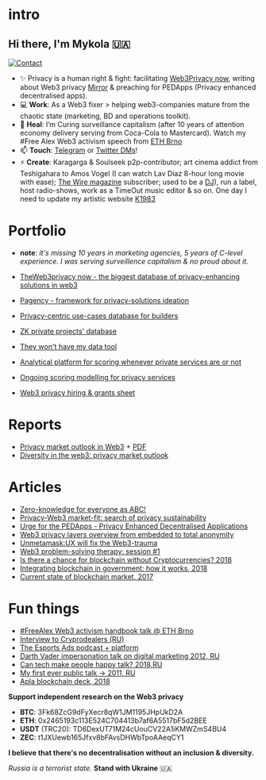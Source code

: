 # intro

## Hi there, I'm Mykola 🇺🇦 
[![Contact](https://img.shields.io/twitter/follow/nicksvyaznoy?style=social)](https://twitter.com/intent/follow?screen_name=nicksvyaznoy)

<!--
**MSiusko/intro** is a ✨ _special_ ✨ repository because its `README.md` (this file) appears on your GitHub profile.

Here are some ideas to get you started:
-->
- ✨ Privacy is a human right & fight: facilitating [Web3Privacy now](https://github.com/Msiusko/web3privacy), writing about Web3 privacy [Mirror](https://mirror.xyz/0x0f1F3DAf416B74DB3DE55Eb4D7513a80F4841073) & preaching for PEDApps (Privacy enhanced decentralised apps).  
- 💻 **Work**: As a Web3 fixer > helping web3-companies mature from the chaotic state (marketing, BD and operations toolkit). 
- 🌱 **Heal**: I’m Curing surveillance capitalism (after 10 years of attention economy delivery serving from Coca-Cola to Mastercard). Watch my #Free Alex Web3 activism speech from [ETH Brno](https://www.youtube.com/watch?v=oCvVKltmQgo)
- 📫 **Touch**: [Telegram](https://t.me/svyaznoy911) or [Twitter DMs](https://twitter.com/nicksvyaznoy)!
- ⚡ **Create**: Karagarga & Soulseek p2p-contributor; art cinema addict from Teshigahara to Amos Vogel (I can watch Lav Diaz 8-hour long movie with ease); [The Wire magazine](https://www.thewire.co.uk/home/) subscriber; used to be a [DJ](https://soundcloud.com/svyaznoy/light)), run a label, host radio-shows, work as a TimeOut music editor & so on. One day I need to update my artistic website [K1983](http://k1983.art)

# Portfolio
- **note**: _it's missing 10 years in marketing agencies, 5 years of C-level experience. I was serving surveillence capitalism & no proud about it._

- [TheWeb3privacy now - the biggest database of privacy-enhancing solutions in web3](https://github.com/Msiusko/web3privacy/blob/main/README.md)
- [Pagency - framework for privacy-solutions ideation](https://github.com/Msiusko/web3privacy/tree/main/Pagency)
- [Privacy-centric use-cases database for builders](https://github.com/Msiusko/web3privacy/blob/main/Use-cases.md)
- [ZK private projects' database](https://github.com/Msiusko/web3privacy/tree/main/ZKprivacylandscape)
- [They won't have my data tool](https://github.com/Msiusko/web3privacy/tree/main/theywonthave)
- [Analytical platform for scoring whenever private services are or not](https://github.com/Msiusko/web3privacy/tree/main/Web3privacynowplatform)
- [Ongoing scoring modelling for privacy services](https://github.com/Msiusko/web3privacy/blob/main/Web3privacynowplatform/Scoringmodel.md)
- [Web3 privacy hiring & grants sheet](https://docs.google.com/spreadsheets/d/1dN6bIWyOh01Dl-y1iZh-1TASZxKUefD098BUALcnUb8/edit?usp=sharing)

# Reports
- [Privacy market outlook in Web3](https://medium.com/@Svyazniy/privacy-market-outlook-in-web3-report-35a96c35b6ae) + [PDF](https://github.com/Msiusko/web3privacy/blob/main/Market%20overview/Privacy%20market%20outlook%20in%20Web3%20by%20Mykola%20Siusko%20(Jan%202023).pdf)
- [Diversity in the web3: privacy market outlook](https://medium.com/@Svyazniy/diversity-in-the-web3-privacy-market-outlook-1a7ccefc872)

# Articles
- [Zero-knowledge for everyone as ABC!](https://mirror.xyz/0x0f1F3DAf416B74DB3DE55Eb4D7513a80F4841073/Ck0Sx--9QMQcSOQEHBYj8h2M8KLU-wz9YQvyybdTMN4)
- [Privacy-Web3 market-fit: search of privacy sustainability](https://medium.com/@Svyazniy/privacy-web3-market-fit-search-of-privacy-sustainability-330c9c98f9df)
- [Urge for the PEDApps - Privacy Enhanced Decentralised Applications](https://medium.com/@Svyazniy/urge-for-the-pedapps-privacy-enhanced-decentralised-applications-7efa980cdbb)
- [Web3 privacy layers overview from embedded to total anonymity](https://medium.com/@Svyazniy/web3-privacy-layers-overview-from-embedded-to-total-anonymity-4ddf8e7c3b4d)
- [Unmetamask:UX will fix the Web3-trauma](https://www.linkedin.com/pulse/ux-fix-web3-trauma-nikolay-syusko/)
- [Web3 problem-solving therapy: session #1](https://www.linkedin.com/pulse/web3-problem-solving-therapy-session-1-mykola-siusko/)
- [Is there a chance for blockchain without Cryptocurrencies? 2018](https://www.linkedin.com/pulse/chance-blockchain-without-cryptocurrencies-nikolay-syusko/)
- [Integrating blockchain in government: how it works, 2018](https://www.linkedin.com/pulse/integrating-blockchain-government-how-works-nikolay-syusko/)
- [Current state of blockchain market, 2017](https://www.linkedin.com/pulse/current-state-blockchain-market-nikolay-syusko/)

# Fun things
- [#FreeAlex Web3 activism handbook talk @ ETH Brno](https://www.youtube.com/watch?v=oCvVKltmQgo)
- [Interview to Cryprodealers (RU)](https://www.youtube.com/watch?v=CzIEyeI1Sus)
- [The Esports Ads podcast + platform](https://www.youtube.com/watch?v=H5KOYV5DsfI)
- [Darth Vader impersonation talk on digital marketing 2012, RU](https://www.youtube.com/watch?v=I5bx3UUthkY)
- [Can tech make people happy talk? 2018,RU](https://www.youtube.com/live/XoYi_6LvMLs?feature=share&t=5116)
- [My first ever public talk -> 2011, RU](https://www.youtube.com/watch?v=0B4qC8tmJoY)
- [Apla blockchain deck, 2018](https://www.slideshare.net/NikolaySyusko/apla-blockchain)

**Support independent research on the Web3 privacy**
- **BTC**: 3Fk68ZcG9dFyXecr8qW1JM1195JHpUkD2A
- **ETH**: 0x2465193c113E524C704413b7af6A5517bF5d2BEE
- **USDT** (TRC20): TD6DexUT71M24cUouCV22A1iKMWZmS4BU4
- **ZEC**: t1JXUewb165Jfxv8bFAvsDHWbTpoAAeqCY1

**I believe that there's no decentralisation without an inclusion & diversity.**

_Russia is a terrorist state._
**Stand with Ukraine** 🇺🇦
